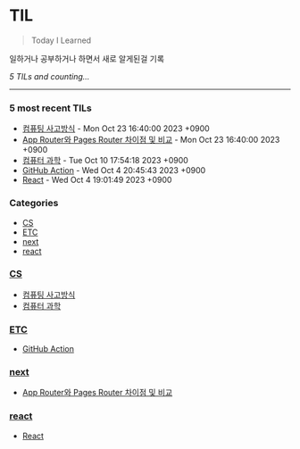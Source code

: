 # TIL
> Today I Learned

일하거나 공부하거나 하면서 새로 알게된걸 기록

_5 TILs and counting..._

---

### 5 most recent TILs

- [컴퓨팅 사고방식](CS/computationalThinking.md) - Mon Oct 23 16:40:00 2023 +0900
- [App Router와 Pages Router 차이점 및 비교](next/next-appRouter-pageRouter.md) - Mon Oct 23 16:40:00 2023 +0900
- [컴퓨터 과학](CS/computerScience.md) - Tue Oct 10 17:54:18 2023 +0900
- [GitHub Action](ETC/githubAction.md) - Wed Oct 4 20:45:43 2023 +0900
- [React](react/react.md) - Wed Oct 4 19:01:49 2023 +0900

### Categories

- [CS](#CS)
- [ETC](#ETC)
- [next](#next)
- [react](#react)

### [CS](#CS)
- [컴퓨팅 사고방식](CS/computationalThinking.md)
- [컴퓨터 과학](CS/computerScience.md)

### [ETC](#ETC)
- [GitHub Action](ETC/githubAction.md)

### [next](#next)
- [App Router와 Pages Router 차이점 및 비교](next/next-appRouter-pageRouter.md)

### [react](#react)
- [React](react/react.md)


